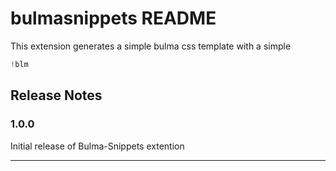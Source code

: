 # bulmasnippets README

This extension generates a simple bulma css template
with a simple 
```javascript
!blm
```

## Release Notes

### 1.0.0

Initial release of Bulma-Snippets extention

-----------------------------------------------------------------------------------------------------------
